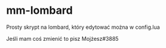 # mm-lombard
Prosty skrypt na lombard, który edytować można w config.lua


Jeśli mam coś zmienić to pisz Mojżesz#3885
